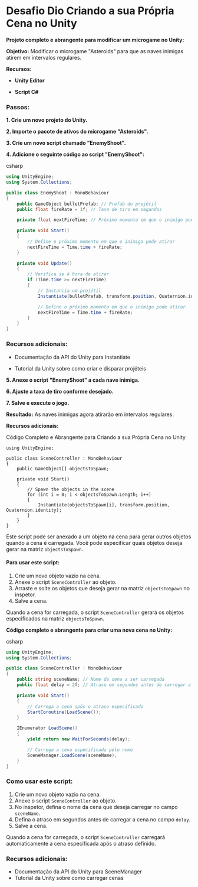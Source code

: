 # Desafio Dio Criando a sua Própria Cena no Unity



**Projeto completo e abrangente para modificar um microgame no Unity:**



**Objetivo:** Modificar o microgame "Asteroids" para que as naves inimigas atirem em intervalos regulares.



**Recursos:**



- **Unity Editor**

- **Script C#**

  

### **Passos:**



**1. Crie um novo projeto do Unity.**

**2. Importe o pacote de ativos do microgame "Asteroids".**

**3. Crie um novo script chamado "EnemyShoot".**

**4. Adicione o seguinte código ao script "EnemyShoot":**



csharp



```csharp
using UnityEngine;
using System.Collections;

public class EnemyShoot : MonoBehaviour
{
    public GameObject bulletPrefab; // Prefab do projétil
    public float fireRate = 1f; // Taxa de tiro em segundos

    private float nextFireTime; // Próximo momento em que o inimigo pode atirar

    private void Start()
    {
        // Define o próximo momento em que o inimigo pode atirar
        nextFireTime = Time.time + fireRate;
    }

    private void Update()
    {
        // Verifica se é hora de atirar
        if (Time.time >= nextFireTime)
        {
            // Instancia um projétil
            Instantiate(bulletPrefab, transform.position, Quaternion.identity);

            // Define o próximo momento em que o inimigo pode atirar
            nextFireTime = Time.time + fireRate;
        }
    }
}
```



### **Recursos adicionais:**



- Documentação da API do Unity para Instantiate

  

- Tutorial da Unity sobre como criar e disparar projéteis





**5. Anexe o script "EnemyShoot" a cada nave inimiga.**



**6. Ajuste a taxa de tiro conforme desejado.**



**7. Salve e execute o jogo.**



**Resultado:** As naves inimigas agora atirarão em intervalos regulares.



**Recursos adicionais:**





Código Completo e Abrangente para Criando a sua Própria Cena no Unity



```plaintext
using UnityEngine;

public class SceneController : MonoBehaviour
{
    public GameObject[] objectsToSpawn;

    private void Start()
    {
        // Spawn the objects in the scene
        for (int i = 0; i < objectsToSpawn.Length; i++)
        {
            Instantiate(objectsToSpawn[i], transform.position, Quaternion.identity);
        }
    }
}
```



Este script pode ser anexado a um objeto na cena para gerar outros objetos quando a cena é carregada. Você pode especificar quais objetos deseja gerar na matriz `objectsToSpawn`.



#### Para usar este script:

1. Crie um novo objeto vazio na cena.
2. Anexe o script `SceneController` ao objeto.
3. Arraste e solte os objetos que deseja gerar na matriz `objectsToSpawn` no inspetor.
4. Salve a cena.

Quando a cena for carregada, o script `SceneController` gerará os objetos especificados na matriz `objectsToSpawn`.





**Código completo e abrangente para criar uma nova cena no Unity:**

csharp



```csharp
using UnityEngine;
using System.Collections;

public class SceneController : MonoBehaviour
{
    public string sceneName; // Nome da cena a ser carregada
    public float delay = 2f; // Atraso em segundos antes de carregar a cena

    private void Start()
    {
        // Carrega a cena após o atraso especificado
        StartCoroutine(LoadScene());
    }

    IEnumerator LoadScene()
    {
        yield return new WaitForSeconds(delay);

        // Carrega a cena especificada pelo nome
        SceneManager.LoadScene(sceneName);
    }
}
```



### **Como usar este script:**



1. Crie um novo objeto vazio na cena.
2. Anexe o script `SceneController` ao objeto.
3. No inspetor, defina o nome da cena que deseja carregar no campo `sceneName`.
4. Defina o atraso em segundos antes de carregar a cena no campo `delay`.
5. Salve a cena.

Quando a cena for carregada, o script `SceneController` carregará automaticamente a cena especificada após o atraso definido.



### **Recursos adicionais:**



- Documentação da API do Unity para SceneManager
- Tutorial da Unity sobre como carregar cenas
